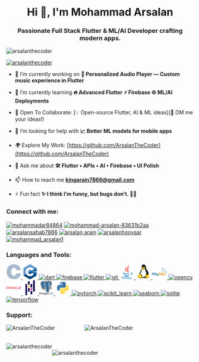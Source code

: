 <h1 align="center">Hi 👋, I'm Mohammad Arsalan</h1>
<h3 align="center">Passionate Full Stack Flutter & ML/AI Developer crafting modern apps.</h3>

<p align="left"> <img src="https://komarev.com/ghpvc/?username=arsalanthecoder&label=Profile%20views&color=0e75b6&style=flat" alt="arsalanthecoder" /> </p>

<p align="left"> <a href="https://github.com/ryo-ma/github-profile-trophy"><img src="https://github-profile-trophy.vercel.app/?username=arsalanthecoder" alt="arsalanthecoder" /></a> </p>

- 🔭 I’m currently working on **🎵 Personalized Audio Player — Custom music experience in Flutter**

- 🌱 I’m currently learning **🔥 Advanced Flutter ⚡ Firebase ⚙️ ML/AI Deployments**

- 🤝 Open To Collaborate: [💡 Open-source Flutter, AI & ML ideas](🔗 DM me your ideas!)

- 🤝 I’m looking for help with **📈 Better ML models for mobile apps**

- 🌍 Explore My Work: [https://github.com/ArsalanTheCoder](https://github.com/ArsalanTheCoder)

- 💬 Ask me about **🛠️ Flutter • APIs • AI • Firebase • UI Polish**

- 📫 How to reach me **kingarain7866@gmail.com**

- ⚡ Fun fact **✨ I think I’m funny, but bugs don’t. 🐛😆**

<h3 align="left">Connect with me:</h3>
<p align="left">
<a href="https://twitter.com/mohammadar84864" target="blank"><img align="center" src="https://raw.githubusercontent.com/rahuldkjain/github-profile-readme-generator/master/src/images/icons/Social/twitter.svg" alt="mohammadar84864" height="30" width="40" /></a>
<a href="https://linkedin.com/in/mohammad-arsalan-83631b2aa" target="blank"><img align="center" src="https://raw.githubusercontent.com/rahuldkjain/github-profile-readme-generator/master/src/images/icons/Social/linked-in-alt.svg" alt="mohammad-arsalan-83631b2aa" height="30" width="40" /></a>
<a href="https://kaggle.com/arsalansahab7866" target="blank"><img align="center" src="https://raw.githubusercontent.com/rahuldkjain/github-profile-readme-generator/master/src/images/icons/Social/kaggle.svg" alt="arsalansahab7866" height="30" width="40" /></a>
<a href="https://fb.com/arsalan arain" target="blank"><img align="center" src="https://raw.githubusercontent.com/rahuldkjain/github-profile-readme-generator/master/src/images/icons/Social/facebook.svg" alt="arsalan arain" height="30" width="40" /></a>
<a href="https://instagram.com/arsalanhooyaar" target="blank"><img align="center" src="https://raw.githubusercontent.com/rahuldkjain/github-profile-readme-generator/master/src/images/icons/Social/instagram.svg" alt="arsalanhooyaar" height="30" width="40" /></a>
<a href="https://www.leetcode.com/mohammad_arsalan1" target="blank"><img align="center" src="https://raw.githubusercontent.com/rahuldkjain/github-profile-readme-generator/master/src/images/icons/Social/leet-code.svg" alt="mohammad_arsalan1" height="30" width="40" /></a>
</p>

<h3 align="left">Languages and Tools:</h3>
<p align="left"> <a href="https://www.cprogramming.com/" target="_blank" rel="noreferrer"> <img src="https://raw.githubusercontent.com/devicons/devicon/master/icons/c/c-original.svg" alt="c" width="40" height="40"/> </a> <a href="https://www.w3schools.com/cpp/" target="_blank" rel="noreferrer"> <img src="https://raw.githubusercontent.com/devicons/devicon/master/icons/cplusplus/cplusplus-original.svg" alt="cplusplus" width="40" height="40"/> </a> <a href="https://dart.dev" target="_blank" rel="noreferrer"> <img src="https://www.vectorlogo.zone/logos/dartlang/dartlang-icon.svg" alt="dart" width="40" height="40"/> </a> <a href="https://firebase.google.com/" target="_blank" rel="noreferrer"> <img src="https://www.vectorlogo.zone/logos/firebase/firebase-icon.svg" alt="firebase" width="40" height="40"/> </a> <a href="https://flutter.dev" target="_blank" rel="noreferrer"> <img src="https://www.vectorlogo.zone/logos/flutterio/flutterio-icon.svg" alt="flutter" width="40" height="40"/> </a> <a href="https://git-scm.com/" target="_blank" rel="noreferrer"> <img src="https://www.vectorlogo.zone/logos/git-scm/git-scm-icon.svg" alt="git" width="40" height="40"/> </a> <a href="https://www.java.com" target="_blank" rel="noreferrer"> <img src="https://raw.githubusercontent.com/devicons/devicon/master/icons/java/java-original.svg" alt="java" width="40" height="40"/> </a> <a href="https://www.linux.org/" target="_blank" rel="noreferrer"> <img src="https://raw.githubusercontent.com/devicons/devicon/master/icons/linux/linux-original.svg" alt="linux" width="40" height="40"/> </a> <a href="https://www.mysql.com/" target="_blank" rel="noreferrer"> <img src="https://raw.githubusercontent.com/devicons/devicon/master/icons/mysql/mysql-original-wordmark.svg" alt="mysql" width="40" height="40"/> </a> <a href="https://opencv.org/" target="_blank" rel="noreferrer"> <img src="https://www.vectorlogo.zone/logos/opencv/opencv-icon.svg" alt="opencv" width="40" height="40"/> </a> <a href="https://www.oracle.com/" target="_blank" rel="noreferrer"> <img src="https://raw.githubusercontent.com/devicons/devicon/master/icons/oracle/oracle-original.svg" alt="oracle" width="40" height="40"/> </a> <a href="https://pandas.pydata.org/" target="_blank" rel="noreferrer"> <img src="https://raw.githubusercontent.com/devicons/devicon/2ae2a900d2f041da66e950e4d48052658d850630/icons/pandas/pandas-original.svg" alt="pandas" width="40" height="40"/> </a> <a href="https://www.postgresql.org" target="_blank" rel="noreferrer"> <img src="https://raw.githubusercontent.com/devicons/devicon/master/icons/postgresql/postgresql-original-wordmark.svg" alt="postgresql" width="40" height="40"/> </a> <a href="https://www.python.org" target="_blank" rel="noreferrer"> <img src="https://raw.githubusercontent.com/devicons/devicon/master/icons/python/python-original.svg" alt="python" width="40" height="40"/> </a> <a href="https://pytorch.org/" target="_blank" rel="noreferrer"> <img src="https://www.vectorlogo.zone/logos/pytorch/pytorch-icon.svg" alt="pytorch" width="40" height="40"/> </a> <a href="https://scikit-learn.org/" target="_blank" rel="noreferrer"> <img src="https://upload.wikimedia.org/wikipedia/commons/0/05/Scikit_learn_logo_small.svg" alt="scikit_learn" width="40" height="40"/> </a> <a href="https://seaborn.pydata.org/" target="_blank" rel="noreferrer"> <img src="https://seaborn.pydata.org/_images/logo-mark-lightbg.svg" alt="seaborn" width="40" height="40"/> </a> <a href="https://www.sqlite.org/" target="_blank" rel="noreferrer"> <img src="https://www.vectorlogo.zone/logos/sqlite/sqlite-icon.svg" alt="sqlite" width="40" height="40"/> </a> <a href="https://www.tensorflow.org" target="_blank" rel="noreferrer"> <img src="https://www.vectorlogo.zone/logos/tensorflow/tensorflow-icon.svg" alt="tensorflow" width="40" height="40"/> </a> </p>

<h3 align="left">Support:</h3>
<p><a href="https://www.buymeacoffee.com/ArsalanTheCoder"> <img align="left" src="https://cdn.buymeacoffee.com/buttons/v2/default-yellow.png" height="50" width="210" alt="ArsalanTheCoder" /></a><a href="https://ko-fi.com/ArsalanTheCoder"> <img align="left" src="https://cdn.ko-fi.com/cdn/kofi3.png?v=3" height="50" width="210" alt="ArsalanTheCoder" /></a></p><br><br>

<p><img align="left" src="https://github-readme-stats.vercel.app/api/top-langs?username=arsalanthecoder&show_icons=true&locale=en&layout=compact" alt="arsalanthecoder" /></p>

<p>&nbsp;<img align="center" src="https://github-readme-stats.vercel.app/api?username=arsalanthecoder&show_icons=true&locale=en" alt="arsalanthecoder" /></p>
